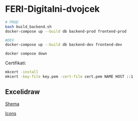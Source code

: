 # FERI-Digitalni-dvojcek

```sh
# PROD
bash build_backend.sh
docker-compose up --build db backend-prod frontend-prod

#DEV
docker-compose up --build db backend-dev frontend-dev

docker compose down
```

Certifikati:

```sh
mkcert -install
mkcert -key-file key.pem -cert-file cert.pem NAME HOST ::1
```

## Excelidraw

[Shema](https://excalidraw.com/#json=1OcuNvEky7hKNb6fpxw7c,p-O-1NmXBumjLYPRgYIwzA)

[Icons](https://www.flaticon.com/icon-fonts-most-downloaded?weight=regular&type=uicon)